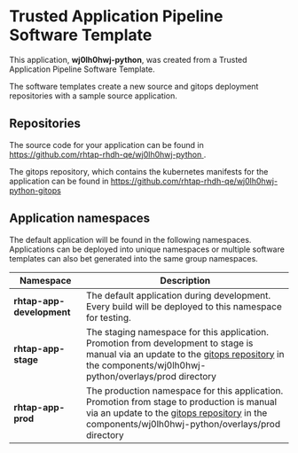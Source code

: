 # Trusted Application Pipeline Software Template

This application, **wj0lh0hwj-python**, was created from a Trusted Application Pipeline Software Template.

The software templates create a new source and gitops deployment repositories with a sample source application. 

## Repositories

The source code for your application can be found in [https://github.com/rhtap-rhdh-qe/wj0lh0hwj-python ](https://github.com/rhtap-rhdh-qe/wj0lh0hwj-python ).
 
The gitops repository, which contains the kubernetes manifests for the application can be found in 
[https://github.com/rhtap-rhdh-qe/wj0lh0hwj-python-gitops ](https://github.com/rhtap-rhdh-qe/wj0lh0hwj-python-gitops ) 

## Application namespaces 

The default application will be found in the following namespaces. Applications can be deployed into unique namespaces or multiple software templates can also bet generated into the same group namespaces.  

|  Namespace   |  Description   |  
| -------- | -------- |   
| **rhtap-app-development** | The default application during development. Every build will be deployed to this namespace for testing. | 
| **rhtap-app-stage** | The staging namespace for this application. Promotion from development to stage is manual via an update to the [gitops repository](https://github.com/rhtap-rhdh-qe/wj0lh0hwj-python-gitops ) in the components/wj0lh0hwj-python/overlays/prod directory |  
| **rhtap-app-prod** | The production namespace for this application. Promotion from stage to production is manual via an update to the [gitops repository](https://github.com/rhtap-rhdh-qe/wj0lh0hwj-python-gitops ) in the components/wj0lh0hwj-python/overlays/prod directory | 